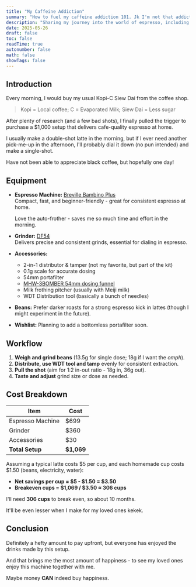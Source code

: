 ```yaml
---
title: "My Caffeine Addiction"
summary: "How to fuel my caffeine addiction 101. Jk I'm not that addicted... yet."
description: "Sharing my journey into the world of espresso, including equipment choices, workflow, and tips for making great coffee at home."
date: 2025-05-26
draft: false
toc: false
readTime: true
autonumber: false
math: false
showTags: false
---
```


## Introduction

Every morning, I would buy my usual Kopi-C Siew Dai from the coffee shop.

> Kopi = Local coffee; C = Evaporated Milk; Siew Dai = Less sugar

After plenty of research (and a few bad shots), I finally pulled the trigger to purchase a $1,000 setup that delivers cafe-quality espresso at home.

I usually make a double-shot latte in the morning, but if I ever need another pick-me-up in the afternoon, I'll probably dial it down (no pun intended) and make a single-shot.

Have not been able to appreciate black coffee, but hopefully one day!

## Equipment

- **Espresso Machine:** [Breville Bambino Plus](https://www.breville.com/en-us/product/bes500)  
   Compact, fast, and beginner-friendly - great for consistent espresso at home.

  Love the auto-frother - saves me so much time and effort in the morning.

- **Grinder:** [DF54](https://cowpressocoffee.sg/products/df54)  
   Delivers precise and consistent grinds, essential for dialing in espresso.
- **Accessories:**
  - 2-in-1 distributor & tamper (not my favorite, but part of the kit)
  - 0.1g scale for accurate dosing
  - 54mm portafilter
  - [MHW-3BOMBER 54mm dosing funnel](https://mhw3bomber.com/products/mhw-3bomber-magnetic-coffee-dosing-ring)
  - Milk frothing pitcher (usually with Meiji milk)
  - WDT Distribution tool (basically a bunch of needles)
- **Beans:** Prefer darker roasts for a strong espresso kick in lattes (though I might experiment in the future).
- **Wishlist:** Planning to add a bottomless portafilter soon.

## Workflow

1. **Weigh and grind beans** (13.5g for single dose; 18g if I want the _omph_).
2. **Distribute, use WDT tool and tamp** evenly for consistent extraction.
3. **Pull the shot** (aim for 1:2 in-out ratio - 18g in, 36g out).
4. **Taste and adjust** grind size or dose as needed.

## Cost Breakdown

| Item             | Cost       |
| ---------------- | ---------- |
| Espresso Machine | $699       |
| Grinder          | $360       |
| Accessories      | $30        |
| **Total Setup**  | **$1,069** |

Assuming a typical latte costs $5 per cup, and each homemade cup costs $1.50 (beans, electricity, water):

- **Net savings per cup = $5 - $1.50 = $3.50**
- **Breakeven cups = $1,069 / $3.50 ≈ 306 cups**

I'll need **306 cups** to break even, so about 10 months.

It'll be even lesser when I make for my loved ones kekek.

## Conclusion

Definitely a hefty amount to pay upfront, but everyone has enjoyed the drinks made by this setup.

And that brings me the most amount of happiness - to see my loved ones enjoy this machine together with me.

Maybe money **CAN** indeed buy happiness.
